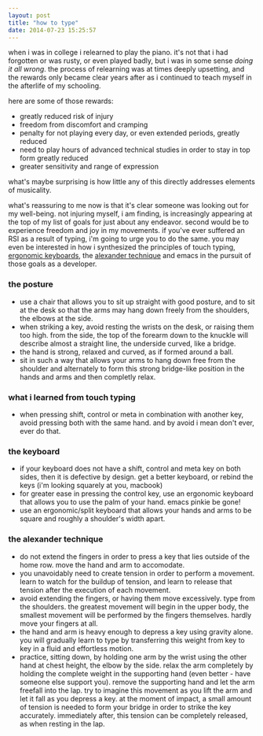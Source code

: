 ```yaml
---
layout: post
title: "how to type"
date: 2014-07-23 15:25:57
---
```


when i was in college i relearned to play the piano. it's not that i
had forgotten or was rusty, or even played badly, but i was in some
sense *doing it all wrong*. the process of relearning was at times
deeply upsetting, and the rewards only became clear years after as i
continued to teach myself in the afterlife of my schooling.

here are some of those rewards:

* greatly reduced risk of injury
* freedom from discomfort and cramping
* penalty for not playing every day, or even extended periods, greatly reduced
* need to play hours of advanced technical studies in order to stay in
  top form greatly reduced
* greater sensitivity and range of expression

what's maybe surprising is how little any of this directly addresses
elements of musicality.

what's reassuring to me now is that it's clear someone was looking out
for my well-being. not injuring myself, i am finding, is increasingly
appearing at the top of my list of goals for just about any
endeavor. second would be to experience freedom and joy in my
movements. if you've ever suffered an RSI as a result of typing, i'm
going to urge you to do the same. you may even be interested in how i
synthesized the principles of touch typing,
[ergonomic keyboards](http://en.wikipedia.org/wiki/Ergonomic_keyboard),
the
[alexander technique](http://en.wikipedia.org/wiki/Alexander_technique)
and emacs in the pursuit of those goals as a developer.

### the posture
* use a chair that allows you to sit up straight with good posture,
  and to sit at the desk so that the arms may hang down freely from
  the shoulders, the elbows at the side.
* when striking a key, avoid resting the wrists on the desk, or
  raising them too high. from the side, the top of the forearm down to
  the knuckle will describe almost a straight line, the underside
  curved, like a bridge.
* the hand is strong, relaxed and curved, as if formed around a ball.
* sit in such a way that allows your arms to hang down free from the
  shoulder and alternately to form this strong bridge-like position in the
  hands and arms and then completly relax.

### what i learned from touch typing
* when pressing shift, control or meta in combination with another
  key, avoid pressing both with the same hand. and by avoid i mean
  don't ever, ever do that.

### the keyboard
* if your keyboard does not have a shift, control and meta key on both
  sides, then it is defective by design.  get a better keyboard, or
  rebind the keys (i'm looking squarely at you, macbook)
* for greater ease in pressing the control key, use an ergonomic
  keyboard that allows you to use the palm of your hand. emacs pinkie be gone!
* use an ergonomic/split keyboard that allows your hands and arms to be
  square and roughly a shoulder's width apart.

### the alexander technique
* do not extend the fingers in order to press a key that lies outside
  of the home row. move the hand and arm to accomodate.
* you unavoidably need to create tension in order to perform a
  movement. learn to watch for the buildup of tension, and learn to
  release that tension after the execution of each movement.
* avoid extending the fingers, or having them move excessively. type
  from the shoulders. the greatest movement will begin in the upper
  body, the smallest movement will be performed by the fingers
  themselves. hardly move your fingers at all.
* the hand and arm is heavy enough to depress a key using gravity
  alone. you will gradually learn to type by transferring this weight
  from key to key in a fluid and effortless motion.
* practice, sitting down, by holding one arm by the wrist using the
  other hand at chest height, the elbow by the side. relax the arm
  completely by holding the complete weight in the supporting hand
  (even better - have someone else support you). remove the supporting
  hand and let the arm freefall into the lap. try to imagine this
  movement as you lift the arm and let it fall as you depress a
  key. at the moment of impact, a small amount of tension is needed to
  form your bridge in order to strike the key accurately. immediately
  after, this tension can be completely released, as when resting in
  the lap.

